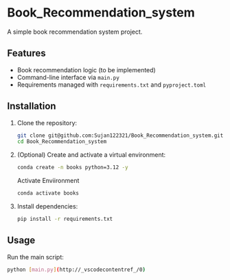 # Book_Recommendation_system


A simple book recommendation system project.

## Features

- Book recommendation logic (to be implemented)
- Command-line interface via `main.py`
- Requirements managed with `requirements.txt` and `pyproject.toml`


## Installation

1. Clone the repository:
    ```bash
    git clone git@github.com:Sujan122321/Book_Recommendation_system.git
    cd Book_Recommendation_system
    ```

2. (Optional) Create and activate a virtual environment:
    ```bash
    conda create -n books python=3.12 -y
    ```

    Activate Enviironment

    ```bash
    conda activate books 


3. Install dependencies:
    ```bash
    pip install -r requirements.txt
    ```

## Usage

Run the main script:

```sh
python [main.py](http://_vscodecontentref_/0)

